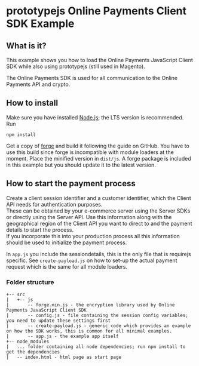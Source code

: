 # prototypejs Online Payments Client SDK Example

## What is it?

This example shows you how to load the Online Payments JavaScript Client SDK while also using prototypejs (still used in Magento).

The Online Payments SDK is used for all communication to the Online Payments API and crypto.

## How to install

Make sure you have installed [Node.js](https://nodejs.org/en/); the LTS version is recommended. Run

    npm install

Get a copy of [forge](https://github.com/digitalbazaar/forge/) and build it following the guide on GitHub. You have to use this build since forge is incompatible with module loaders at the moment.
Place the minified version in `dist/js`. A forge package is included in this example but you should update it to the latest version.

## How to start the payment process

Create a client session identifier and a customer identifier, which the Client API needs for authentication purposes.  
These can be obtained by your e-commerce server using the Server SDKs or directly using the Server API. Use this information along with the geographical region of the Client API you want to direct to and the payment details to start the process.  
If you incorporate this into your production process all this information should be used to initialize the payment process.

In `app.js` you include the sessiondetails, this is the only file that is requirejs specific. See `create-payload.js` on how to set-up the actual payment request which is the same for all module loaders.

### Folder structure

```
+-- src
|   +-- js
|       -- forge.min.js - the encryption library used by Online Payments JavaScript Client SDK
|       -- config.js - file containing the session config variables; you need to update these settings first
|       -- create-payload.js - generic code which provides an example on how the SDK works, this is common for all minimal examples.
|       -- app.js - the example app itself
+-- node_modules
|   ... folder containing all node dependencies; run npm install to get the dependencies
|   -- index.html - html page as start page
```

